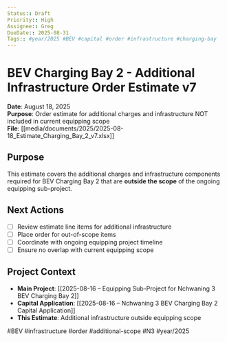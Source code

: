 ```yaml
---
Status:: Draft
Priority:: High
Assignee:: Greg
DueDate:: 2025-08-31
Tags:: #year/2025 #BEV #capital #order #infrastructure #charging-bay
---
```


# BEV Charging Bay 2 - Additional Infrastructure Order Estimate v7

**Date**: August 18, 2025  
**Purpose**: Order estimate for additional charges and infrastructure NOT included in current equipping scope  
**File**: [[media/documents/2025/2025-08-18_Estimate_Charging_Bay_2_v7.xlsx]]

## Purpose
This estimate covers the additional charges and infrastructure components required for BEV Charging Bay 2 that are **outside the scope** of the ongoing equipping sub-project.

## Next Actions
- [ ] Review estimate line items for additional infrastructure
- [ ] Place order for out-of-scope items
- [ ] Coordinate with ongoing equipping project timeline
- [ ] Ensure no overlap with current equipping scope

## Project Context
- **Main Project**: [[2025-08-16 – Equipping Sub-Project for Nchwaning 3 BEV Charging Bay 2]]
- **Capital Application**: [[2025-08-16 – Nchwaning 3 BEV Charging Bay 2 Capital Application]]
- **This Estimate**: Additional infrastructure outside equipping scope

#BEV #infrastructure #order #additional-scope #N3 #year/2025
